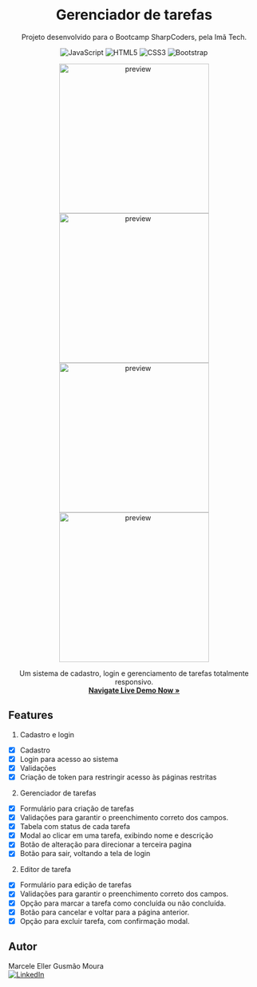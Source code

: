 <div align="center">

<h1 align="center">
    <br />
    Gerenciador de tarefas
</h1>

<p align="center">
Projeto desenvolvido para o Bootcamp SharpCoders, pela Imã Tech.
</p>

![JavaScript](https://img.shields.io/badge/javascript-%23323330.svg?style=for-the-badge&logo=javascript&logoColor=%23F7DF1E) ![HTML5](https://img.shields.io/badge/html5-%23E34F26.svg?style=for-the-badge&logo=html5&logoColor=white) ![CSS3](https://img.shields.io/badge/css3-%231572B6.svg?style=for-the-badge&logo=css3&logoColor=white) ![Bootstrap](https://img.shields.io/badge/bootstrap-%238511FA.svg?style=for-the-badge&logo=bootstrap&logoColor=white)



<div align="center">
    <img src="https://i.imgur.com/SqTnq0s.png" alt="preview" width="300px"/>
    <img src="https://i.imgur.com/J6I3UWE.png" alt="preview" width="300"/>
    <img src="https://i.imgur.com/c1xlo8A.png" alt="preview" width="300"/>
    <img src="https://i.imgur.com/0viNnDJ.png" alt="preview" width="300"/>
</div>

<p align="center">
      Um sistema de cadastro, login e gerenciamento de tarefas totalmente responsivo.
    <br />
    <a 
      href="https://marceleeller.github.io/gerenciador-de-tarefas/">
      <strong>Navigate Live Demo Now »</strong>
    </a>
  </p>

</div>

## Features
1. Cadastro e login
- [x] Cadastro
- [x] Login para acesso ao sistema
- [x] Validações
- [x] Criação de token para restringir acesso às páginas restritas

2. Gerenciador de tarefas
- [x] Formulário para criação de tarefas
- [x] Validações para garantir o preenchimento correto dos campos.
- [x] Tabela com status de cada tarefa
- [x] Modal ao clicar em uma tarefa, exibindo nome e descrição
- [x] Botão de alteração para direcionar a terceira pagina
- [x] Botão para sair, voltando a tela de login

2. Editor de tarefa
- [x] Formulário para edição de tarefas
- [x] Validações para garantir o preenchimento correto dos campos.
- [x] Opção para marcar a tarefa como concluída ou não concluída.
- [x] Botão para cancelar e voltar para a página anterior.
- [x] Opção para excluir tarefa, com confirmação modal.

## Autor
Marcele Eller Gusmão Moura <br>
<a href="https://www.linkedin.com/in/marceleeller/">
![LinkedIn](https://img.shields.io/badge/linkedin-%230077B5.svg?style=for-the-badge&logo=linkedin&logoColor=white)</a>


